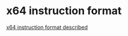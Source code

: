 # x64 instruction format

[x64 instruction format described](http://staffwww.fullcoll.edu/aclifton/cs241/lecture-instruction-format.html)